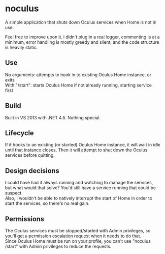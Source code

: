 # noculus
A simple application that shuts down Oculus services when Home is not in use.

Feel free to improve upon it. I didn't plug in a real logger, commenting is at a minimum, error handling is mostly greedy and silent, and the code structure is heavily static.

## Use
No arguments: attempts to hook in to existing Oculus Home instance, or exits  
With "/start": starts Oculus Home if not already running, starting service first

## Build
Built in VS 2013 with .NET 4.5. Nothing special.

## Lifecycle
If it hooks to an existing (or started) Oculus Home instance, it will wait in idle until that instance closes. Then it will attempt to shut down the Oculus services before quitting.

## Design decisions
I could have had it always running and watching to manage the services, but what would that solve? You'd still have a service running that could be suspect.  
Also, I wouldn't be able to natively interrupt the start of Home in order to start the services, so there's no real gain.

## Permissions
The Oculus services must be stopped/started with Admin privileges, so you'll get a permission escalation request when it needs to do that.  
Since Oculus Home must be run on your profile, you can't use "noculus /start" with Admin privileges to reduce the requests.
